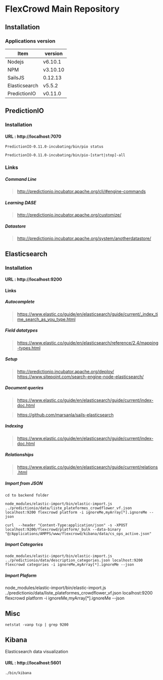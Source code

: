 # FlexCrowd Main Repository

## Installation

### Applications version

| Item 			| version 	|
|---------------|------------	|
| Nodejs 			| v6.10.1 	|
| NPM 				| v3.10.10 	|
| SailsJS 		| 0.12.13  	|
| Elasticsearch 	| v5.5.2 		|
| PredictionIO 	| v0.11.0 	|


## PredictionIO

### Installation

#### URL : http://localhost:7070

`PredictionIO-0.11.0-incubating/bin/pio status`

`PredictionIO-0.11.0-incubating/bin/pio-[start|stop]-all`

### Links

##### Command Line
> http://predictionio.incubator.apache.org/cli/#engine-commands

##### Learning DASE
> http://predictionio.incubator.apache.org/customize/

##### Datastore
> http://predictionio.incubator.apache.org/system/anotherdatastore/

## Elasticsearch

### Installation

#### URL : http://localhost:9200

#### Links

##### Autocomplete
> https://www.elastic.co/guide/en/elasticsearch/guide/current/_index_time_search_as_you_type.html

##### Field datatypes
> https://www.elastic.co/guide/en/elasticsearch/reference/2.4/mapping-types.html

##### Setup
> http://predictionio.incubator.apache.org/deploy/
> https://www.sitepoint.com/search-engine-node-elasticsearch/

##### Document queries
> https://www.elastic.co/guide/en/elasticsearch/guide/current/index-doc.html

> https://github.com/marsanla/sails-elasticsearch

##### Indexing
> https://www.elastic.co/guide/en/elasticsearch/guide/current/index-doc.html

##### Relationships
> https://www.elastic.co/guide/en/elasticsearch/guide/current/relations.html

##### Import from JSON
`cd to backend folder`

`node_modules/elastic-import/bin/elastic-import.js ../predictionio/data/liste_plateformes_crowdflower_vf.json localhost:9200 flexcrowd platform -i ignoreMe,myArray[*].ignoreMe --json`

`curl  --header "Content-Type:application/json" -s -XPOST localhost:9200/flexcrowd/platform/_bulk --data-binary "@/Applications/AMPPS/www/flexcrowd/kibana/data/cs_ops_active.json"`

##### Import Categories
`node_modules/elastic-import/bin/elastic-import.js ../predictionio/data/description_categories.json localhost:9200 flexcrowd categories -i ignoreMe,myArray[*].ignoreMe --json`

##### Import Plaform
node_modules/elastic-import/bin/elastic-import.js ../predictionio/data/liste_plateformes_crowdflower_vf.json localhost:9200 flexcrowd platform -i ignoreMe,myArray[*].ignoreMe --json

## Misc

`netstat -vanp tcp | grep 9200`

## Kibana

Elasticsearch data visualization

#### URL : http://localhost:5601

`./bin/kibana`